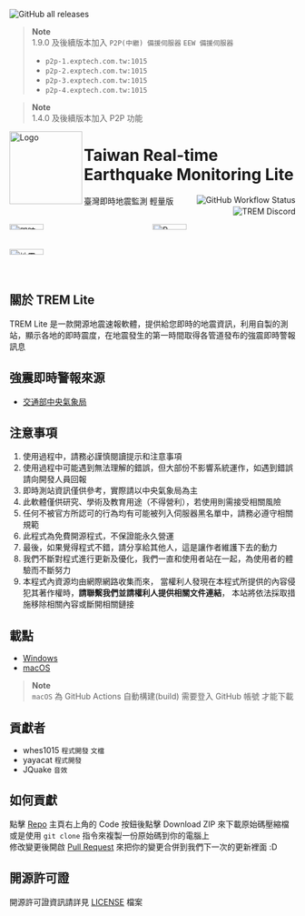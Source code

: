 ![GitHub all releases](https://img.shields.io/github/downloads/ExpTechTW/TREM-Lite/total)
> **Note**    
> 1.9.0 及後續版本加入 `P2P(中繼) 備援伺服器` `EEW 備援伺服器`
> - `p2p-1.exptech.com.tw:1015`
> - `p2p-2.exptech.com.tw:1015`
> - `p2p-3.exptech.com.tw:1015`
> - `p2p-4.exptech.com.tw:1015`

> **Note**    
> 1.4.0 及後續版本加入 P2P 功能

<img alt="Logo" src="https://upload.cc/i1/2022/08/11/DOqzZM.png" width="128px" height="128px" align="left"/>


# Taiwan Real-time Earthquake Monitoring Lite
臺灣即時地震監測 輕量版
<a href="https://github.com/ExpTechTW/TREM/actions/workflows/github_actions.yml"><img alt="GitHub Workflow Status" align="right" src="https://github.com/ExpTechTW/TREM/actions/workflows/github_actions.yml/badge.svg"></a>
<a href="https://discord.gg/5dbHqV8ees"><img alt="TREM Discord" align="right" src="https://img.shields.io/discord/926545182407688273?color=%237289DA&logo=discord&logoColor=white"></a>\
&nbsp;

<div style="display: grid; grid-template-columns: 1fr 1fr;">
<img alt="即時測站" title="即時測站" src="https://user-images.githubusercontent.com/44525760/224656796-7ca3ee11-56f5-4292-9838-f6a30df0e187.png" style="width: 49%; height: auto;" />
<img alt="P-Alert" title="P-Alert" src="https://user-images.githubusercontent.com/44525760/224657321-2bcaaf3d-7c0c-44ea-a774-925f9ec2bfd0.png" style="width: 49%; height: auto;" />
<img alt="地震報告" title="地震報告" src="https://user-images.githubusercontent.com/44525760/224657328-6196a594-1dec-4283-bdf7-89d84d5deb63.png" style="width: 49%; height: auto;" />
</div>


## 關於 TREM Lite
TREM Lite 是一款開源地震速報軟體，提供給您即時的地震資訊，利用自製的測站，顯示各地的即時震度，在地震發生的第一時間取得各管道發布的強震即時警報訊息

## 強震即時警報來源
* [交通部中央氣象局](https://www.cwb.gov.tw/)

## 注意事項
1. 使用過程中，請務必謹慎閱讀提示和注意事項
2. 使用過程中可能遇到無法理解的錯誤，但大部份不影響系統運作，如遇到錯誤請向開發人員回報
3. 即時測站資訊僅供參考，實際請以中央氣象局為主
4. 此軟體僅供研究、學術及教育用途（不得營利），若使用則需接受相關風險
5. 任何不被官方所認可的行為均有可能被列入伺服器黑名單中，請務必遵守相關規範
6. 此程式為免費開源程式，不保證能永久營運
7. 最後，如果覺得程式不錯，請分享給其他人，這是讓作者維護下去的動力
8. 我們不斷對程式進行更新及優化，我們一直和使用者站在一起，為使用者的體驗而不斷努力
9. 本程式內資源均由網際網路收集而來， 當權利人發現在本程式所提供的內容侵犯其著作權時，**請聯繫我們並請權利人提供相關文件連結**， 本站將依法採取措施移除相關內容或斷開相關鏈接

## 載點
- [Windows](https://github.com/ExpTechTW/TREM-Lite/releases)
- [macOS](https://github.com/ExpTechTW/TREM-Lite/actions)
> **Note**    
> `macOS` 為 GitHub Actions 自動構建(build) 需要登入 GitHub 帳號 才能下載

## 貢獻者
- whes1015 `程式開發` `文檔`
- yayacat `程式開發`
- JQuake `音效`

## 如何貢獻
點擊 [Repo](https://github.com/ExpTechTW/TREM) 主頁右上角的 Code 按鈕後點擊 Download ZIP 來下載原始碼壓縮檔\
或是使用 `git clone` 指令來複製一份原始碼到你的電腦上\
修改變更後開啟 [Pull Request](https://github.com/ExpTechTW/TREM/pulls) 來把你的變更合併到我們下一次的更新裡面 :D

## 開源許可證
開源許可證資訊請詳見 [LICENSE](LICENSE) 檔案
